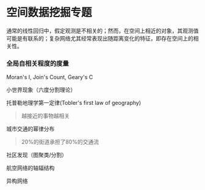 # 空间数据挖掘专题

通常的线性回归中，假定观测是不相关的；然而，在空间上相近的对象，其观测值可能是有联系的；复杂网络尤其经常表现出随距离变化的特征，即存在空间上的相关性。

### 全局自相关程度的度量
Moran's I, Join's Count, Geary's C

小世界现象（六度分割理论）

托普勒地理学第一定律(Tobler's first law of geography)
>越接近的事物越相关

城市交通的幂律分布
> 20%的街道承担了80%的交通流

社区发现（图聚类/分割）


航空网络的轴辐结构

异构网络

